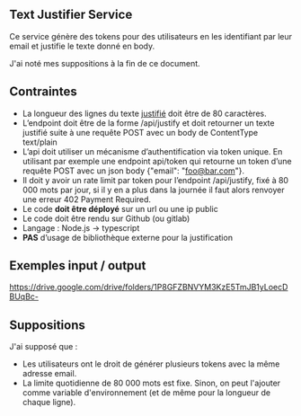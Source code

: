 ## Text Justifier Service

Ce service génère des tokens pour des utilisateurs en les identifiant par leur email et justifie le texte donné en body.

J'ai noté mes suppositions à la fin de ce document.

## Contraintes

- La longueur des lignes du texte [justifié](<https://fr.wikipedia.org/wiki/Justification_(typographie)>) doit être de 80 caractères.
- L’endpoint doit être de la forme /api/justify et doit retourner un texte justifié suite à une requête POST avec un body de ContentType text/plain
- L’api doit utiliser un mécanisme d’authentification via token unique. En utilisant par exemple une endpoint api/token qui retourne un token d’une requête POST avec un json body {"email": "foo@bar.com"}.
- Il doit y avoir un rate limit par token pour l’endpoint /api/justify, fixé à 80 000 mots par jour, si il y en a plus dans la journée il faut alors renvoyer une erreur 402 Payment Required.
- Le code **doit être déployé** sur un url ou une ip public
- Le code doit être rendu sur Github (ou gitlab)
- Langage : Node.js → typescript
- **PAS** d’usage de bibliothèque externe pour la justification

## Exemples input / output

https://drive.google.com/drive/folders/1P8GFZBNVYM3KzE5TmJB1yLoecDBUqBc-

## Suppositions

J'ai supposé que :

- Les utilisateurs ont le droit de générer plusieurs tokens avec la même adresse email.
- La limite quotidienne de 80 000 mots est fixe. Sinon, on peut l'ajouter comme variable d'environnement (et de même pour la longueur de chaque ligne).
